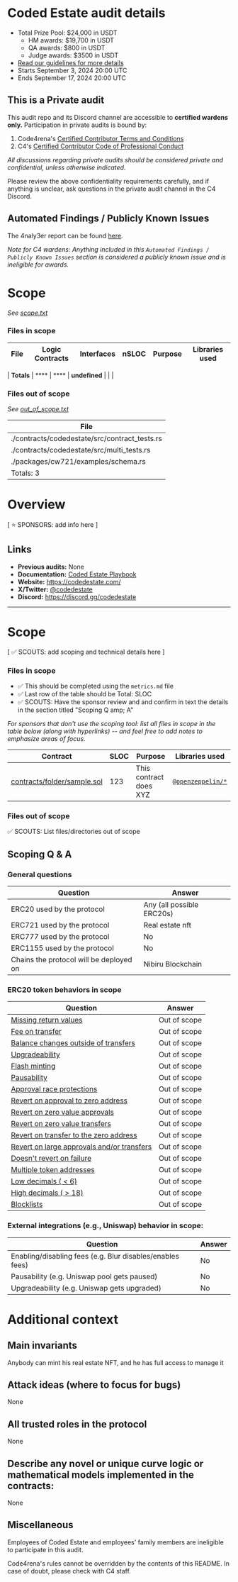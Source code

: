 # Coded Estate audit details
- Total Prize Pool: $24,000 in USDT
  - HM awards: $19,700 in USDT
  - QA awards: $800 in USDT
  - Judge awards: $3500 in USDT
- [Read our guidelines for more details](https://docs.code4rena.com/roles/wardens)
- Starts September 3, 2024 20:00 UTC
- Ends September 17, 2024 20:00 UTC

## This is a Private audit

This audit repo and its Discord channel are accessible to **certified wardens only.** Participation in private audits is bound by:

1. Code4rena's [Certified Contributor Terms and Conditions](https://github.com/code-423n4/code423n4.com/blob/main/_data/pages/certified-contributor-terms-and-conditions.md)
2. C4's [Certified Contributor Code of Professional Conduct](https://code4rena.notion.site/Code-of-Professional-Conduct-657c7d80d34045f19eee510ae06fef55)

*All discussions regarding private audits should be considered private and confidential, unless otherwise indicated.*

Please review the above confidentiality requirements carefully, and if anything is unclear, ask questions in the private audit channel in the C4 Discord.

## Automated Findings / Publicly Known Issues

The 4naly3er report can be found [here](https://github.com/code-423n4/2024-09-coded-estate/blob/main/4naly3er-report.md).

_Note for C4 wardens: Anything included in this `Automated Findings / Publicly Known Issues` section is considered a publicly known issue and is ineligible for awards._

# Scope

*See [scope.txt](https://github.com/code-423n4/2024-09-coded-estate/blob/main/scope.txt)*

### Files in scope


| File   | Logic Contracts | Interfaces | nSLOC | Purpose | Libraries used |
| ------ | --------------- | ---------- | ----- | -----   | ------------ |

| **Totals** | **** | **** | **undefined** | | |

### Files out of scope

*See [out_of_scope.txt](https://github.com/code-423n4/2024-09-coded-estate/blob/main/out_of_scope.txt)*

| File         |
| ------------ |
| ./contracts/codedestate/src/contract_tests.rs |
| ./contracts/codedestate/src/multi_tests.rs |
| ./packages/cw721/examples/schema.rs |
| Totals: 3 |


# Overview

[ ⭐️ SPONSORS: add info here ]

## Links

- **Previous audits:** None
- **Documentation:** [Coded Estate Playbook](https://coded-estate.gitbook.io/coded-estate)
- **Website:** https://codedestate.com/
- **X/Twitter:** [@codedestate](https://x.com/codedestate)
- **Discord:** https://discord.gg/codedestate

---

# Scope

[ ✅ SCOUTS: add scoping and technical details here ]

### Files in scope
- ✅ This should be completed using the `metrics.md` file
- ✅ Last row of the table should be Total: SLOC
- ✅ SCOUTS: Have the sponsor review and and confirm in text the details in the section titled "Scoping Q amp; A"

*For sponsors that don't use the scoping tool: list all files in scope in the table below (along with hyperlinks) -- and feel free to add notes to emphasize areas of focus.*

| Contract | SLOC | Purpose | Libraries used |  
| ----------- | ----------- | ----------- | ----------- |
| [contracts/folder/sample.sol](https://github.com/code-423n4/repo-name/blob/contracts/folder/sample.sol) | 123 | This contract does XYZ | [`@openzeppelin/*`](https://openzeppelin.com/contracts/) |

### Files out of scope
✅ SCOUTS: List files/directories out of scope

## Scoping Q &amp; A

### General questions

| Question                                | Answer                       |
| --------------------------------------- | ---------------------------- |
| ERC20 used by the protocol              | Any (all possible ERC20s)     |
| ERC721 used  by the protocol            | Real estate nft              |
| ERC777 used by the protocol             | No                           |
| ERC1155 used by the protocol            | No                           |
| Chains the protocol will be deployed on | Nibiru Blockchain            |

### ERC20 token behaviors in scope

| Question                                                                                                                                                   | Answer |
| ---------------------------------------------------------------------------------------------------------------------------------------------------------- | ------ |
| [Missing return values](https://github.com/d-xo/weird-erc20?tab=readme-ov-file#missing-return-values)                                                      | Out of scope  |
| [Fee on transfer](https://github.com/d-xo/weird-erc20?tab=readme-ov-file#fee-on-transfer)                                                                  | Out of scope  |
| [Balance changes outside of transfers](https://github.com/d-xo/weird-erc20?tab=readme-ov-file#balance-modifications-outside-of-transfers-rebasingairdrops) | Out of scope  |
| [Upgradeability](https://github.com/d-xo/weird-erc20?tab=readme-ov-file#upgradable-tokens)                                                                 | Out of scope  |
| [Flash minting](https://github.com/d-xo/weird-erc20?tab=readme-ov-file#flash-mintable-tokens)                                                              | Out of scope  |
| [Pausability](https://github.com/d-xo/weird-erc20?tab=readme-ov-file#pausable-tokens)                                                                      | Out of scope  |
| [Approval race protections](https://github.com/d-xo/weird-erc20?tab=readme-ov-file#approval-race-protections)                                              | Out of scope  |
| [Revert on approval to zero address](https://github.com/d-xo/weird-erc20?tab=readme-ov-file#revert-on-approval-to-zero-address)                            | Out of scope  |
| [Revert on zero value approvals](https://github.com/d-xo/weird-erc20?tab=readme-ov-file#revert-on-zero-value-approvals)                                    | Out of scope  |
| [Revert on zero value transfers](https://github.com/d-xo/weird-erc20?tab=readme-ov-file#revert-on-zero-value-transfers)                                    | Out of scope  |
| [Revert on transfer to the zero address](https://github.com/d-xo/weird-erc20?tab=readme-ov-file#revert-on-transfer-to-the-zero-address)                    | Out of scope  |
| [Revert on large approvals and/or transfers](https://github.com/d-xo/weird-erc20?tab=readme-ov-file#revert-on-large-approvals--transfers)                  | Out of scope  |
| [Doesn't revert on failure](https://github.com/d-xo/weird-erc20?tab=readme-ov-file#no-revert-on-failure)                                                   | Out of scope  |
| [Multiple token addresses](https://github.com/d-xo/weird-erc20?tab=readme-ov-file#revert-on-zero-value-transfers)                                          | Out of scope  |
| [Low decimals ( < 6)](https://github.com/d-xo/weird-erc20?tab=readme-ov-file#low-decimals)                                                                 | Out of scope  |
| [High decimals ( > 18)](https://github.com/d-xo/weird-erc20?tab=readme-ov-file#high-decimals)                                                              | Out of scope  |
| [Blocklists](https://github.com/d-xo/weird-erc20?tab=readme-ov-file#tokens-with-blocklists)                                                                | Out of scope  |

### External integrations (e.g., Uniswap) behavior in scope:


| Question                                                  | Answer |
| --------------------------------------------------------- | ------ |
| Enabling/disabling fees (e.g. Blur disables/enables fees) | No     |
| Pausability (e.g. Uniswap pool gets paused)               | No     |
| Upgradeability (e.g. Uniswap gets upgraded)               | No     |


# Additional context

## Main invariants

Anybody can mint his real estate NFT, and he has full access to manage it

## Attack ideas (where to focus for bugs)

None


## All trusted roles in the protocol

None


## Describe any novel or unique curve logic or mathematical models implemented in the contracts:

None


## Miscellaneous
Employees of Coded Estate and employees' family members are ineligible to participate in this audit.

Code4rena's rules cannot be overridden by the contents of this README. In case of doubt, please check with C4 staff.
